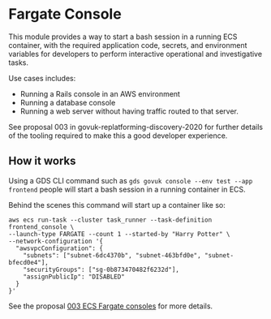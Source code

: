# Fargate Console

This module provides a way to start a bash session in a running ECS container,
with the required application code, secrets, and environment variables for
developers to perform interactive operational and investigative tasks.

Use cases includes:

* Running a Rails console in an AWS environment
* Running a database console
* Running a web server without having traffic routed to that server.

See proposal 003 in govuk-replatforming-discovery-2020 for further details
of the tooling required to make this a good developer experience.

## How it works

Using a GDS CLI command such as `gds govuk console --env test --app frontend`
people will start a bash session in a running container in ECS.

Behind the scenes this command will start up a container like so:

```shell
aws ecs run-task --cluster task_runner --task-definition frontend_console \
--launch-type FARGATE --count 1 --started-by "Harry Potter" \
--network-configuration '{
  "awsvpcConfiguration": {
    "subnets": ["subnet-6dc4370b", "subnet-463bfd0e", "subnet-bfecd0e4"],
    "securityGroups": ["sg-0b873470482f6232d"],
    "assignPublicIp": "DISABLED"
  }
}'
```

See the proposal [003 ECS Fargate consoles][] for more details.

[003 ECS Fargate consoles]: https://github.com/alphagov/govuk-replatforming-discovery-2020/blob/c1264ac60409ccbbea95d8126c113ea6511789b0/proposals/003-ecs-fargate-consoles.md
